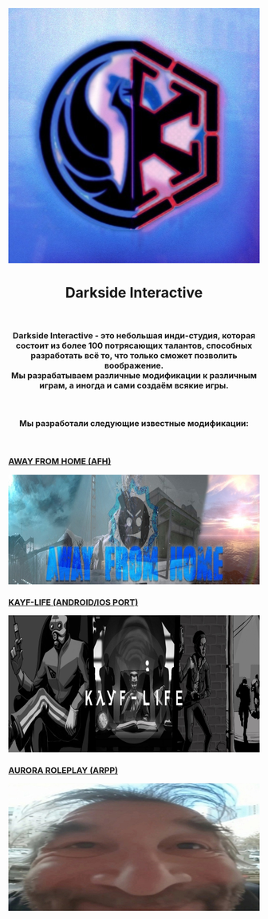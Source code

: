<p align="center">
  <img src="/images/DarksideLogo.png"
    alt="Darkside Logo"
    height="512"
    width="512">
</p>

<p align="center"><h1 align="center"><b>Darkside Interactive </b></h1></p>
</br>
<p align="center"><h3 align="center"><b>Darkside Interactive</b> - это небольшая инди-студия, которая состоит из более 100 потрясающих талантов, способных разработать всё то, что только сможет позволить воображение.</br>Мы разрабатываем различные модификации к различным играм, а иногда и сами создаём всякие игры.</h3></p>
</br><p align="center"><h3 align="center">Мы разработали следующие известные модификации:</h3></br><p align="left"><h3 align="left"><a href="https://steamcommunity.com/sharedfiles/filedetails/?id=3025614850">AWAY FROM HOME (AFH)</a></h3>
<img src="/images/AFHWallpaper.jpg" alt="AFH Logo" width=1280 height=220><p align="left"><h3 align="left"><a href="https://www.youtube.com/watch?v=WbpRctOOaS4">KAYF-LIFE (ANDROID/IOS PORT)</a></h3><img src="/images/KLLogo.jpg" alt="KL Logo" width=1280 height=275></p><p align="left"><h3 align="left"><a href="https://vk.com/rpp_aurora">AURORA ROLEPLAY (ARPP)</a></h3>
<img src="/images/auroratemp.jpg" alt="Aurora Logo" width=1280 height=256"</p></h3>
